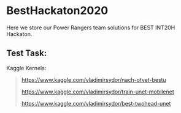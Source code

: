 # BestHackaton2020
Here we store our Power Rangers team solutions for BEST INT20H Hackaton.

## Test Task:
Kaggle Kernels:
> https://www.kaggle.com/vladimirsydor/nach-otvet-bestu
>
> https://www.kaggle.com/vladimirsydor/train-unet-mobilenet
>
> https://www.kaggle.com/vladimirsydor/best-twohead-unet
